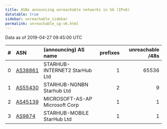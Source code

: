 ```yaml
---
title: ASNs announcing unreachable networks in SG (IPv6)
datatable: true
sidebar: unreachable_sidebar
permalink: unreachable_sg-v6.html
---
```


Data as of 2019-04-27 09:45:00 UTC


<div class="datatable-begin"></div>

|   # | ASN                                    | (announcing) AS name           |   prefixes |   unreachable /48s |
|----:|:---------------------------------------|:-------------------------------|-----------:|-------------------:|
|   0 | [AS38861](unreachable_AS38861-v6.html) | STARHUB-INTERNET2 StarHub Ltd  |          1 |              65536 |
|   1 | [AS55430](unreachable_AS55430-v6.html) | STARHUB-NGNBN Starhub Ltd      |          2 |                  9 |
|   2 | [AS45139](unreachable_AS45139-v6.html) | MICROSOFT-AS-AP Microsoft Corp |          1 |                  1 |
|   3 | [AS9874](unreachable_AS9874-v6.html)   | STARHUB-MOBILE StarHub Ltd     |          1 |                  1 |

<div class="datatable-end"></div>